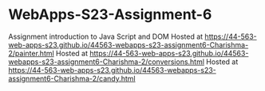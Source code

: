 
# WebApps-S23-Assignment-6
Assignment introduction to Java Script and DOM
Hosted at <https://44-563-web-apps-s23.github.io/44563-webapps-s23-assignment6-Charishma-2/painter.html>
Hosted at <https://44-563-web-apps-s23.github.io/44563-webapps-s23-assignment6-Charishma-2/conversions.html>
Hosted at <https://44-563-web-apps-s23.github.io/44563-webapps-s23-assignment6-Charishma-2/candy.html>
